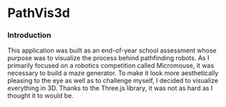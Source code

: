 # PathVis3d
### Introduction
This application was built as an end-of-year school assessment whose purpose was to visualize the process behind pathfinding robots. 
As I primarily focused on a robotics competition called Micromouse, it was necessary to build a maze generator. 
To make it look more aesthetically pleasing to the eye as well as to challenge myself, I decided to visualize everything in 3D. 
Thanks to the Three.js library, it was not as hard as I thought it to would be.
